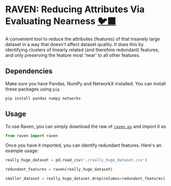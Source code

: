 # RAVEN: Reducing Attributes Via Evaluating Nearness [🐦‍⬛](https://en.wikipedia.org/wiki/Backronym)

A convenient tool to reduce the attributes (features) of that insanely large dataset in a way that doesn't affect dataset quality. It does this by identifying clusters of linearly related (and therefore redundant) features, and only preserving the feature most 'near' to all other features.

## Dependencies

Make sure you have Pandas, NumPy and NetworkX installed. You can install these packages using `pip`

```
pip install pandas numpy networkx
```

## Usage

To use Raven, you can simply download the raw of [`raven.py`](raven.py) and import it as

```py
from raven import raven
```

Once you have it imported, you can identify redundant features. Here's an example usage:

```py
really_huge_dataset = pd.read_csv('./really_huge_dataset.csv')

redundant_features = raven(really_huge_dataset)

smaller_dataset = really_huge_dataset.drop(columns=redundant_features)
```

